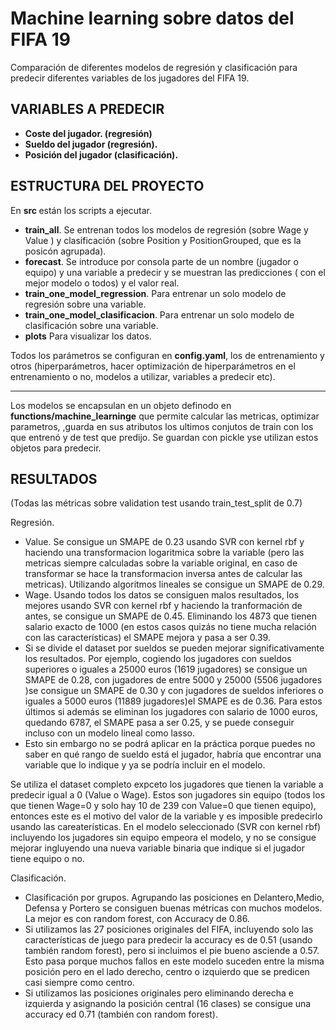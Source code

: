 # Machine learning sobre datos del FIFA 19

Comparación de  diferentes modelos de regresión y clasificación para predecir diferentes variables de los jugadores del FIFA 19.
## VARIABLES A PREDECIR
* **Coste del jugador. (regresión)**
* **Sueldo del jugador (regresión).**
* **Posición del jugador (clasificación).**
##

## ESTRUCTURA DEL PROYECTO

En <b>src </b> están los scripts a ejecutar.
* **train_all**. Se entrenan todos los modelos de regresión (sobre Wage y Value ) y clasificación (sobre Position y PositionGrouped, que es la posicón agrupada).
* **forecast**. Se introduce por consola  parte de un nombre (jugador o equipo) y una variable a predecir y 
se muestran las predicciones ( con el mejor modelo o todos) y el valor real.
* **train_one_model_regression**. Para entrenar un solo modelo de regresión sobre una variable.
* **train_one_model_clasificacion**. Para entrenar un solo modelo de clasificación sobre una variable.
* **plots** Para visualizar los datos.

Todos los parámetros se configuran en <b>config.yaml</b>, los de entrenamiento y otros (hiperparámetros, hacer optimización de hiperparámetros en el entrenamiento o no,
modelos a utilizar, variables a predecir etc).

* **
Los modelos  se encapsulan en un objeto definodo en <b>functions/machine_learninge</b> que permite calcular las metricas, optimizar parametros,
,guarda en sus atributos los ultimos conjutos de  train con los que entrenó y de  test que predijo. Se guardan con pickle yse utilizan estos objetos para predecir.

## RESULTADOS
(Todas las métricas sobre validation test usando train_test_split de 0.7)

Regresión. 
* Value. Se consigue un SMAPE de 0.23 usando SVR con kernel rbf y haciendo una transformacion logaritmica sobre la variable (pero las metricas siempre calculadas sobre la variable
original, en caso de transformar se hace la transformacion inversa antes de calcular las metricas). Utilizando algoritmos lineales se consigue un SMAPE de 0.29.
* Wage. Usando todos los datos se consiguen malos resultados, los mejores usando SVR con kernel rbf y haciendo la tranformación de antes, se consigue un SMAPE de 0.45.
Eliminando los 4873 que tienen salario exacto de 1000 (en estos casos quizás no tiene mucha relación con las características) el SMAPE mejora y pasa a ser 0.39.
* Si se divide el dataset por sueldos se pueden mejorar significativamente los resultados. 
Por ejemplo, cogiendo los jugadores con sueldos superiores o iguales a 25000 euros (1619 jugadores) se consigue un SMAPE de 0.28, con jugadores de entre 5000 y 25000 (5506 jugadores )se consigue un SMAPE de 0.30 y
con jugadores de sueldos inferiores o iguales a 5000 euros   (11889 jugadores)el SMAPE es de 0.36. Para estos últimos si además se eliminan los jugadores con salario de 1000 euros, quedando 6787, el SMAPE pasa a ser 0.25, y se puede conseguir incluso con un modelo lineal como lasso.
* Esto sin embargo no se podrá aplicar en la práctica porque puedes no saber en qué rango de sueldo está el jugador, habría que 
encontrar una variable que lo indique y ya se podría incluir en el modelo.

Se utiliza el dataset completo expceto los jugadores que tienen la variable a predecir igual a 0 (Value o Wage).
Estos son  jugadores sin equipo (todos los que tienen Wage=0 y solo hay 10 de 239 con Value=0 que tienen equipo), entonces este es el motivo del valor de la variable y es imposible predecirlo usando las careaterísticas. En el modelo seleccionado (SVR con kernel rbf)
incluyendo los jugadores sin equipo empeora el modelo, y no se consigue mejorar ingluyendo una nueva variable binaria que indique si el jugador tiene equipo o no.


Clasificación.
* Clasificación por grupos. Agrupando las posiciones en Delantero,Medio, Defensa y Portero se consiguen buenas métricas con muchos modelos.
La mejor es con random forest, con Accuracy de 0.86.
* Si utilizamos las 27 posiciones originales del FIFA, incluyendo solo las características de juego para predecir la accuracy es de 0.51 (usando también random forest), pero si incluimos el pie bueno asciende a 0.57.
Esto pasa porque muchos fallos en este modelo suceden entre la misma posición pero en el lado derecho, centro o izquierdo que se predicen casi siempre como centro.
* Si utilizamos las posiciones originales pero eliminando derecha e izquierda y asignando la posición central (16 clases) se consigue una accuracy ed 0.71 (también con random forest).
